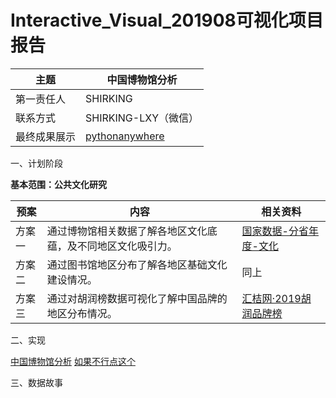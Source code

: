 # Interactive_Visual_201908可视化项目报告

|主题|中国博物馆分析|
|---|---|
|第一责任人|SHIRKING|
|联系方式|SHIRKING-LXY（微信）|
|最终成果展示|[pythonanywhere](http://shirkingliang.pythonanywhere.com/)|

一、计划阶段

**基本范围：公共文化研究**

|预案|内容|相关资料|
|---|---|---|
|方案一|通过博物馆相关数据了解各地区文化底蕴，及不同地区文化吸引力。|[国家数据-分省年度-文化](http://data.stats.gov.cn/easyquery.htm?cn=E0103)|
|方案二|通过图书馆地区分布了解各地区基础文化建设情况。|同上|
|方案三|通过对胡润榜数据可视化了解中国品牌的地区分布情况。|[汇桔网·2019胡润品牌榜](http://www.hurun.net/CN/Article/Details?num=6F31B786AD94)


二、实现

[中国博物馆分析](http://shirkingliang.pythonanywhere.com/)
[如果不行点这个](http://hanxingting.pythonanywhere.com)

三、数据故事
